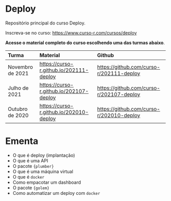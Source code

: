 
# Deploy

<!-- README.md is generated from README.Rmd. Please edit that file -->

Repositório principal do curso Deploy.

Inscreva-se no curso: <https://www.curso-r.com/cursos/deploy>

**Acesse o material completo do curso escolhendo uma das turmas
abaixo**.

| Turma            | Material                                  | Github                                     |
|:-----------------|:------------------------------------------|:-------------------------------------------|
| Novembro de 2021 | <https://curso-r.github.io/202111-deploy> | <https://github.com/curso-r/202111-deploy> |
| Julho de 2021    | <https://curso-r.github.io/202107-deploy> | <https://github.com/curso-r/202107-deploy> |
| Outubro de 2020  | <https://curso-r.github.io/202010-deploy> | <https://github.com/curso-r/202010-deploy> |

# Ementa

-   O que é deploy (implantação)
-   O que é uma API
-   O pacote `{plumber}`
-   O que é uma máquina virtual
-   O que é `docker`
-   Como empacotar um dashboard
-   O pacote `{golem}`
-   Como automatizar um deploy com `docker`
